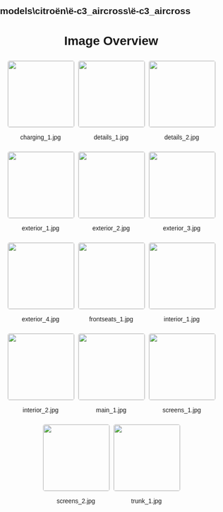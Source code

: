 ## models\citroën\ë-c3_aircross\ë-c3_aircross
<style>
    body {
        font-family: Arial, sans-serif;
        margin: 0;
        padding: 0;
    }
    .image-gallery {
        display: flex;
        flex-wrap: wrap;
        gap: 10px;
        justify-content: center;
        padding: 10px;
    }
    .image-gallery img {
        width: 150px;
        height: auto;
        border: 1px solid #ddd;
        border-radius: 5px;
    }
    .image-gallery div {
        flex: 1 1 calc(33.333% - 20px); /* Three images per row on large screens */
        max-width: 150px;
        text-align: center;
    }
    @media (max-width: 768px) {
        .image-gallery div {
            flex: 1 1 calc(50% - 20px); /* Two images per row on medium screens */
        }
    }
    @media (max-width: 480px) {
        .image-gallery div {
            flex: 1 1 100%; /* One image per row on small screens */
        }
    }
</style>
<h1 style ="text-align: center;"> Image Overview </h1> <div class="image-gallery">
<div>
<img src="https://media.evkx.net/multimedia/models/citroën/ë-c3_aircross/ë-c3_aircross/charging_1_st.jpg">
<p>charging_1.jpg</p>
</div>
<div>
<img src="https://media.evkx.net/multimedia/models/citroën/ë-c3_aircross/ë-c3_aircross/details_1_st.jpg">
<p>details_1.jpg</p>
</div>
<div>
<img src="https://media.evkx.net/multimedia/models/citroën/ë-c3_aircross/ë-c3_aircross/details_2_st.jpg">
<p>details_2.jpg</p>
</div>
<div>
<img src="https://media.evkx.net/multimedia/models/citroën/ë-c3_aircross/ë-c3_aircross/exterior_1_st.jpg">
<p>exterior_1.jpg</p>
</div>
<div>
<img src="https://media.evkx.net/multimedia/models/citroën/ë-c3_aircross/ë-c3_aircross/exterior_2_st.jpg">
<p>exterior_2.jpg</p>
</div>
<div>
<img src="https://media.evkx.net/multimedia/models/citroën/ë-c3_aircross/ë-c3_aircross/exterior_3_st.jpg">
<p>exterior_3.jpg</p>
</div>
<div>
<img src="https://media.evkx.net/multimedia/models/citroën/ë-c3_aircross/ë-c3_aircross/exterior_4_st.jpg">
<p>exterior_4.jpg</p>
</div>
<div>
<img src="https://media.evkx.net/multimedia/models/citroën/ë-c3_aircross/ë-c3_aircross/frontseats_1_st.jpg">
<p>frontseats_1.jpg</p>
</div>
<div>
<img src="https://media.evkx.net/multimedia/models/citroën/ë-c3_aircross/ë-c3_aircross/interior_1_st.jpg">
<p>interior_1.jpg</p>
</div>
<div>
<img src="https://media.evkx.net/multimedia/models/citroën/ë-c3_aircross/ë-c3_aircross/interior_2_st.jpg">
<p>interior_2.jpg</p>
</div>
<div>
<img src="https://media.evkx.net/multimedia/models/citroën/ë-c3_aircross/ë-c3_aircross/main_1_st.jpg">
<p>main_1.jpg</p>
</div>
<div>
<img src="https://media.evkx.net/multimedia/models/citroën/ë-c3_aircross/ë-c3_aircross/screens_1_st.jpg">
<p>screens_1.jpg</p>
</div>
<div>
<img src="https://media.evkx.net/multimedia/models/citroën/ë-c3_aircross/ë-c3_aircross/screens_2_st.jpg">
<p>screens_2.jpg</p>
</div>
<div>
<img src="https://media.evkx.net/multimedia/models/citroën/ë-c3_aircross/ë-c3_aircross/trunk_1_st.jpg">
<p>trunk_1.jpg</p>
</div>
</div>
